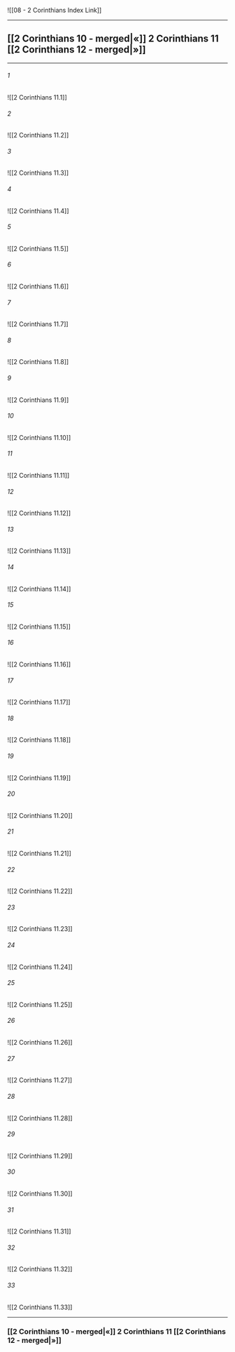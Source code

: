 ![[08 - 2 Corinthians Index Link]]

---
##  [[2 Corinthians 10 - merged|«]] 2 Corinthians 11 [[2 Corinthians 12 - merged|»]]

---

###### 1
![[2 Corinthians 11.1]] 

###### 2
![[2 Corinthians 11.2]] 

###### 3
![[2 Corinthians 11.3]] 

###### 4
![[2 Corinthians 11.4]]

###### 5 
![[2 Corinthians 11.5]] 

###### 6
![[2 Corinthians 11.6]] 

###### 7
![[2 Corinthians 11.7]] 

###### 8
![[2 Corinthians 11.8]] 

###### 9
![[2 Corinthians 11.9]] 

###### 10
![[2 Corinthians 11.10]] 

###### 11
![[2 Corinthians 11.11]] 

###### 12
![[2 Corinthians 11.12]]

###### 13
![[2 Corinthians 11.13]] 

###### 14
![[2 Corinthians 11.14]] 

###### 15
![[2 Corinthians 11.15]]

###### 16
![[2 Corinthians 11.16]] 

###### 17
![[2 Corinthians 11.17]]

###### 18
![[2 Corinthians 11.18]] 

###### 19
![[2 Corinthians 11.19]] 

###### 20
![[2 Corinthians 11.20]]

###### 21
![[2 Corinthians 11.21]] 

###### 22
![[2 Corinthians 11.22]] 

###### 23
![[2 Corinthians 11.23]]

###### 24
![[2 Corinthians 11.24]] 

###### 25
![[2 Corinthians 11.25]]

###### 26
![[2 Corinthians 11.26]] 

###### 27
![[2 Corinthians 11.27]] 

###### 28
![[2 Corinthians 11.28]]

###### 29
![[2 Corinthians 11.29]] 

###### 30
![[2 Corinthians 11.30]] 

###### 31
![[2 Corinthians 11.31]] 

###### 32
![[2 Corinthians 11.32]] 

###### 33
![[2 Corinthians 11.33]]


---
###  [[2 Corinthians 10 - merged|«]] 2 Corinthians 11 [[2 Corinthians 12 - merged|»]]